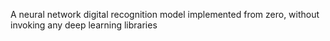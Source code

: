 A neural network digital recognition model implemented from zero, without invoking any deep learning libraries
